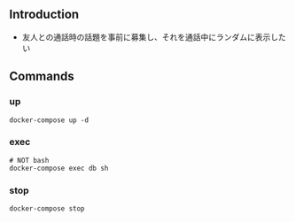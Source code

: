 ## Introduction
- 友人との通話時の話題を事前に募集し、それを通話中にランダムに表示したい

## Commands

### up
```
docker-compose up -d
```

### exec
```
# NOT bash
docker-compose exec db sh
```

### stop
```
docker-compose stop
```
